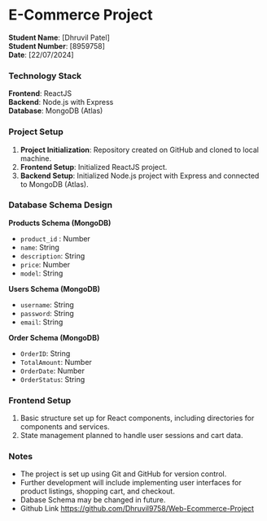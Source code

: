 # E-Commerce Project

**Student Name**: [Dhruvil Patel]  
**Student Number**: [8959758]  
**Date**: [22/07/2024]

### Technology Stack

**Frontend**: ReactJS  
**Backend**: Node.js with Express  
**Database**: MongoDB (Atlas)

### Project Setup

1. **Project Initialization**: Repository created on GitHub and cloned to local machine.
2. **Frontend Setup**: Initialized ReactJS project.
3. **Backend Setup**: Initialized Node.js project with Express and connected to MongoDB (Atlas).

### Database Schema Design

**Products Schema (MongoDB)**

- `product_id` : Number
- `name`: String
- `description`: String
- `price`: Number
- `model`: String

**Users Schema (MongoDB)**

- `username`: String
- `password`: String
- `email`: String

**Order Schema (MongoDB)**

- `OrderID`: String
- `TotalAmount`: Number
- `OrderDate`: Number
- `OrderStatus`: String

### Frontend Setup

1. Basic structure set up for React components, including directories for components and services.
2. State management planned to handle user sessions and cart data.

### Notes

- The project is set up using Git and GitHub for version control.
- Further development will include implementing user interfaces for product listings, shopping cart, and checkout.
- Dabase Schema may be changed in future.
- Github Link
https://github.com/Dhruvil9758/Web-Ecommerce-Project